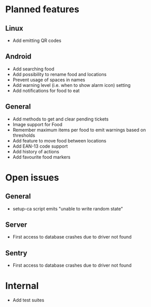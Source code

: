 # Planned features

## Linux
* Add emitting QR codes 

## Android
* Add searching food
* Add possibility to rename food and locations
* Prevent usage of spaces in names
* Add warning level (i.e. when to show alarm icon) setting
* Add notifications for food to eat

## General
* Add methods to get and clear pending tickets
* Image support for Food
* Remember maximum items per food to emit warnings based on thresholds
* Add feature to move food between locations
* Add EAN-13 code support
* Add history of actions
* Add favourite food markers



# Open issues 

## General
* setup-ca script emits "unable to write random state"

## Server
* First access to database crashes due to driver not found

## Sentry
* First access to database crashes due to driver not found



# Internal
* Add test suites
